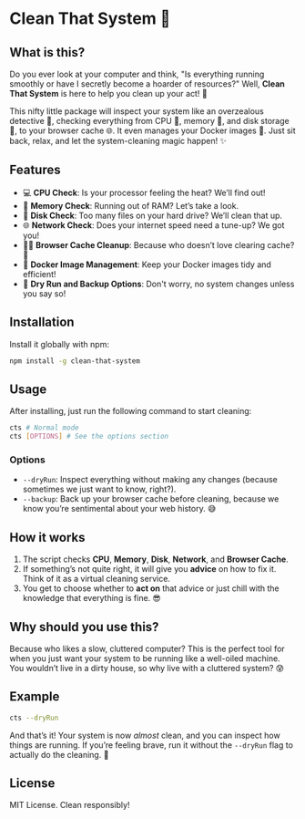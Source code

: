 # Clean That System 🚀

## What is this?

Do you ever look at your computer and think, "Is everything running smoothly or have I secretly become a hoarder of resources?" Well, **Clean That System** is here to help you clean up your act! 🧹

This nifty little package will inspect your system like an overzealous detective 👀, checking everything from CPU 🧠, memory 💾, and disk storage 💽, to your browser cache 🌐. It even manages your Docker images 🐳. Just sit back, relax, and let the system-cleaning magic happen! ✨

## Features

- 💻 **CPU Check**: Is your processor feeling the heat? We’ll find out!
- 🧠 **Memory Check**: Running out of RAM? Let’s take a look.
- 💽 **Disk Check**: Too many files on your hard drive? We’ll clean that up.
- 🌐 **Network Check**: Does your internet speed need a tune-up? We got you!
- 🧑‍💻 **Browser Cache Cleanup**: Because who doesn’t love clearing cache? 🥳
- 🐳 **Docker Image Management**: Keep your Docker images tidy and efficient!
- 🧹 **Dry Run and Backup Options**: Don't worry, no system changes unless you say so!

## Installation

Install it globally with npm:

```bash
npm install -g clean-that-system
```

## Usage

After installing, just run the following command to start cleaning:

```bash
cts # Normal mode
cts [OPTIONS] # See the options section
```

### Options

- `--dryRun`: Inspect everything without making any changes (because sometimes we just want to know, right?).
- `--backup`: Back up your browser cache before cleaning, because we know you’re sentimental about your web history. 😅

## How it works

1. The script checks **CPU**, **Memory**, **Disk**, **Network**, and **Browser Cache**.
2. If something’s not quite right, it will give you **advice** on how to fix it. Think of it as a virtual cleaning service.
3. You get to choose whether to **act on** that advice or just chill with the knowledge that everything is fine. 😎

## Why should you use this?

Because who likes a slow, cluttered computer? This is the perfect tool for when you just want your system to be running like a well-oiled machine. You wouldn’t live in a dirty house, so why live with a cluttered system? 😰

## Example

```bash
cts --dryRun
```

And that’s it! Your system is now _almost_ clean, and you can inspect how things are running. If you’re feeling brave, run it without the `--dryRun` flag to actually do the cleaning. 🧹

## License

MIT License. Clean responsibly!
